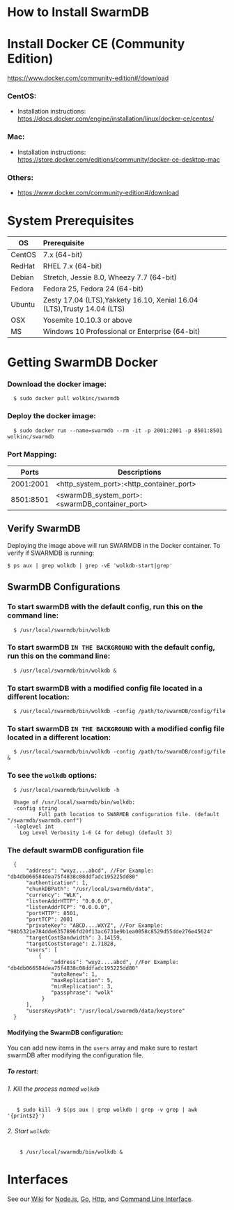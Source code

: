 


# How to Install SwarmDB

# Install Docker CE (Community Edition)
https://www.docker.com/community-edition#/download

### CentOS:
  - Installation instructions: https://docs.docker.com/engine/installation/linux/docker-ce/centos/

### Mac:
  - Installation instructions: https://store.docker.com/editions/community/docker-ce-desktop-mac

### Others:
  - https://www.docker.com/community-edition#/download
  
# System Prerequisites

|OS| Prerequisite |
|--|:--|
|CentOS|7.x (64-bit)|
|RedHat|RHEL 7.x (64-bit)|
|Debian|Stretch, Jessie 8.0, Wheezy 7.7 (64-bit)|
|Fedora|Fedora 25, Fedora 24 (64-bit)|
|Ubuntu|Zesty 17.04 (LTS),Yakkety 16.10, Xenial 16.04 (LTS),Trusty 14.04 (LTS)|
|OSX|Yosemite 10.10.3 or above|
|MS|Windows 10 Professional or Enterprise (64-bit)|

# Getting SwarmDB Docker

### Download the docker image:

      $ sudo docker pull wolkinc/swarmdb

### Deploy the docker image:

      $ sudo docker run --name=swarmdb --rm -it -p 2001:2001 -p 8501:8501 wolkinc/swarmdb

### Port Mapping:

| Ports | Descriptions |
|--|--|
| 2001:2001 | <http_system_port>:<http_container_port> |
| 8501:8501 | <swarmDB_system_port>:<swarmDB_container_port> |

## Verify SwarmDB

Deploying the image above will run SWARMDB in the Docker container. To verify if SWARMDB is running:

    $ ps aux | grep wolkdb | grep -vE 'wolkdb-start|grep'

## SwarmDB Configurations 

### To start swarmDB with the default config, run this on the command line:

      $ /usr/local/swarmdb/bin/wolkdb

### To start swarmDB `IN THE BACKGROUND` with the default config, run this on the command line:

      $ /usr/local/swarmdb/bin/wolkdb &
      
### To start swarmDB with a modified config file located in a different location:
        
      $ /usr/local/swarmdb/bin/wolkdb -config /path/to/swarmDB/config/file


### To start swarmDB `IN THE BACKGROUND` with a modified config file located in a different location:
        
      $ /usr/local/swarmdb/bin/wolkdb -config /path/to/swarmDB/config/file &
      
### To see the `wolkdb` options:
      
      $ /usr/local/swarmdb/bin/wolkdb -h

      Usage of /usr/local/swarmdb/bin/wolkdb:
      -config string
    	      Full path location to SWARMDB configuration file. (default "/swarmdb/swarmdb.conf")
      -loglevel int
    	Log Level Verbosity 1-6 (4 for debug) (default 3)

### The default swarmDB configuration file
    
      {
          "address": "wxyz....abcd", //For Example: "db4db066584dea75f4838c08ddfadc195225dd80"
          "authentication": 1,
          "chunkDBPath": "/usr/local/swarmdb/data",
          "currency": "WLK",
          "listenAddrHTTP": "0.0.0.0",
          "listenAddrTCP": "0.0.0.0",
          "portHTTP": 8501,
          "portTCP": 2001
          "privateKey": "ABCD....WXYZ", //For Example: "98b5321e784dde6357896fd20f13ac6731e9b1ea0058c8529d55dde276e45624"
          "targetCostBandwidth": 3.14159,
          "targetCostStorage": 2.71828,
          "users": [
              {
                  "address": "wxyz....abcd", //For Example: "db4db066584dea75f4838c08ddfadc195225dd80"
                  "autoRenew": 1,
                  "maxReplication": 5,
                  "minReplication": 3,
                  "passphrase": "wolk"
               }
          ],
          "usersKeysPath": "/usr/local/swarmdb/data/keystore"
      }
      

#### Modifying the SwarmDB configuration:
You can add new items in the `users` array and make sure to restart swarmDB after modifying the configuration file.

##### To restart:
###### 1. Kill the process named `wolkdb` 
       $ sudo kill -9 $(ps aux | grep wolkdb | grep -v grep | awk '{print$2}')
      
###### 2. Start `wolkdb`:
        $ /usr/local/swarmdb/bin/wolkdb &
      

#  Interfaces
See our [Wiki](https://github.com/wolktoken/swarm.wolk.com/wiki) for [Node.js](https://github.com/wolktoken/swarm.wolk.com/wiki/2.-Node.js-Interface), [Go](https://github.com/wolktoken/swarm.wolk.com/wiki/3.-Go-Interface), [Http](https://github.com/wolktoken/swarm.wolk.com/wiki/5.-HTTP-Interface), and [Command Line Interface](https://github.com/wolktoken/swarm.wolk.com/wiki/4.-CLI).
